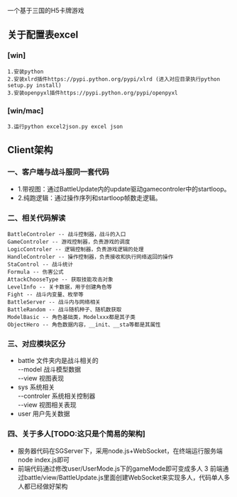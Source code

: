 
一个基于三国的H5卡牌游戏
## 关于配置表excel   
### [win]  
	1.安装python   
	2.安装xlrd插件https://pypi.python.org/pypi/xlrd (进入对应目录执行python setup.py install)   
	3.安装openpyxl插件https://pypi.python.org/pypi/openpyxl   
### [win/mac]  
    3.运行python excel2json.py excel json   


## Client架构  
### 一、客户端与战斗服同一套代码  
* 1.带视图：通过BattleUpdate内的update驱动gamecontroler中的startloop。  
* 2.纯跑逻辑：通过操作序列和startloop帧数走逻辑。  


  
### 二、相关代码解读  
    BattleControler -- 战斗控制器，战斗的入口  
    GameControler -- 游戏控制器，负责游戏的调度  
    LogicControler -- 逻辑控制器，负责游戏逻辑的处理 
    HandleControler -- 操作控制器，负责接收和执行网络返回的操作
    StaControl -- 战斗统计    
    Formula -- 伤害公式  
    AttackChooseType -- 获取技能攻击对象     
    LevelInfo -- 关卡数据，用于创建角色等 
    Fight -- 战斗内变量、枚举等  
    BattleServer -- 战斗内与网络相关  
    BattleRandom -- 战斗随机种子、随机数获取  
    ModelBasic -- 角色基础类，Modelxxx都是其子类  
    ObjectHero -- 角色数据内容，__init、__sta等都是其属性   
### 三、对应模块区分  
* battle 文件夹内是战斗相关的  
	--model	战斗模型数据  
	--view	视图表现  
* sys 系统相关  
	--controler	系统相关控制器  
	--view	视图相关表现  
* user 用户先关数据  
### 四、关于多人[TODO:这只是个简易的架构]  
* 服务器代码在SGServer下，采用node.js+WebSocket，在终端运行服务端node index.js即可  
* 前端代码通过修改user/UserMode.js下的gameMode即可变成多人
3 前端通过battle/view/BattleUpdate.js里面创建WebSocket来实现多人，代码单人多人都已经做好架构
